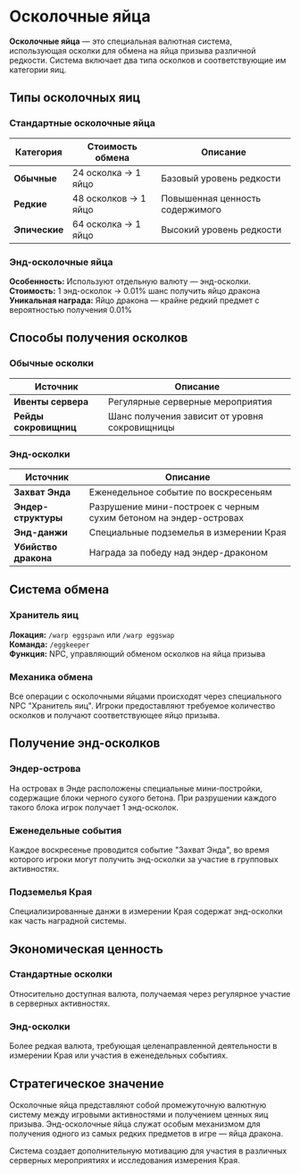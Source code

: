 # Осколочные яйца

**Осколочные яйца** — это специальная валютная система, использующая осколки для обмена на яйца призыва различной редкости. Система включает два типа осколков и соответствующие им категории яиц.

## Типы осколочных яиц

### Стандартные осколочные яйца

| Категория | Стоимость обмена | Описание |
|-----------|------------------|----------|
| **Обычные** | 24 осколка → 1 яйцо | Базовый уровень редкости |
| **Редкие** | 48 осколков → 1 яйцо | Повышенная ценность содержимого |
| **Эпические** | 64 осколка → 1 яйцо | Высокий уровень редкости |

### Энд-осколочные яйца

**Особенность:** Используют отдельную валюту — энд-осколки.  
**Стоимость:** 1 энд-осколок → 0.01% шанс получить яйцо дракона  
**Уникальная награда:** Яйцо дракона — крайне редкий предмет с вероятностью получения 0.01%

## Способы получения осколков

### Обычные осколки

| Источник | Описание |
|----------|----------|
| **Ивенты сервера** | Регулярные серверные мероприятия |
| **Рейды сокровищниц** | Шанс получения зависит от уровня сокровищницы |

### Энд-осколки

| Источник | Описание |
|----------|----------|
| **Захват Энда** | Еженедельное событие по воскресеньям |
| **Эндер-структуры** | Разрушение мини-построек с черным сухим бетоном на эндер-островах |
| **Энд-данжи** | Специальные подземелья в измерении Края |
| **Убийство дракона** | Награда за победу над эндер-драконом |

## Система обмена

### Хранитель яиц

**Локация:** `/warp eggspawn` или `/warp eggswap`  
**Команда:** `/eggkeeper`  
**Функция:** NPC, управляющий обменом осколков на яйца призыва

### Механика обмена

Все операции с осколочными яйцами происходят через специального NPC "Хранитель яиц". Игроки предоставляют требуемое количество осколков и получают соответствующее яйцо призыва.

## Получение энд-осколков

### Эндер-острова

На островах в Энде расположены специальные мини-постройки, содержащие блоки черного сухого бетона. При разрушении каждого такого блока игрок получает 1 энд-осколок.

### Еженедельные события

Каждое воскресенье проводится событие "Захват Энда", во время которого игроки могут получить энд-осколки за участие в групповых активностях.

### Подземелья Края

Специализированные данжи в измерении Края содержат энд-осколки как часть наградной системы.

## Экономическая ценность

### Стандартные осколки

Относительно доступная валюта, получаемая через регулярное участие в серверных активностях.

### Энд-осколки

Более редкая валюта, требующая целенаправленной деятельности в измерении Края или участия в еженедельных событиях.

## Стратегическое значение

Осколочные яйца представляют собой промежуточную валютную систему между игровыми активностями и получением ценных яиц призыва. Энд-осколочные яйца служат особым механизмом для получения одного из самых редких предметов в игре — яйца дракона.

Система создает дополнительную мотивацию для участия в различных серверных мероприятиях и исследования измерения Края.